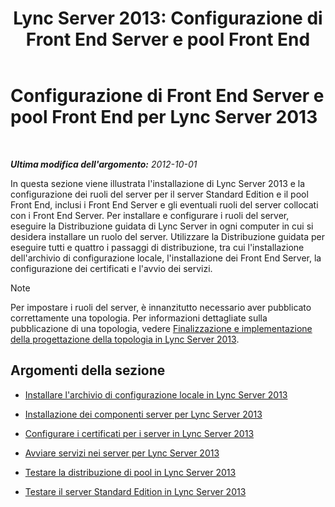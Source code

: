 ﻿---
title: 'Lync Server 2013: Configurazione di Front End Server e pool Front End'
TOCTitle: Configurazione di Front End Server e pool Front End
ms:assetid: c88526f9-69e2-47dd-b3d7-056139d74fb2
ms:mtpsurl: https://technet.microsoft.com/it-it/library/Gg398827(v=OCS.15)
ms:contentKeyID: 49301962
ms.date: 08/24/2015
mtps_version: v=OCS.15
ms.translationtype: HT
---

# Configurazione di Front End Server e pool Front End per Lync Server 2013

 

_**Ultima modifica dell'argomento:** 2012-10-01_

In questa sezione viene illustrata l'installazione di Lync Server 2013 e la configurazione dei ruoli del server per il server Standard Edition e il pool Front End, inclusi i Front End Server e gli eventuali ruoli del server collocati con i Front End Server. Per installare e configurare i ruoli del server, eseguire la Distribuzione guidata di Lync Server in ogni computer in cui si desidera installare un ruolo del server. Utilizzare la Distribuzione guidata per eseguire tutti e quattro i passaggi di distribuzione, tra cui l'installazione dell'archivio di configurazione locale, l'installazione dei Front End Server, la configurazione dei certificati e l'avvio dei servizi.


> [!NOTE]
> Per impostare i ruoli del server, è innanzitutto necessario aver pubblicato correttamente una topologia. Per informazioni dettagliate sulla pubblicazione di una topologia, vedere <A href="lync-server-2013-finalizing-and-implementing-the-topology-design.md">Finalizzazione e implementazione della progettazione della topologia in Lync Server 2013</A>.



## Argomenti della sezione

  - [Installare l'archivio di configurazione locale in Lync Server 2013](lync-server-2013-install-the-local-configuration-store.md)

  - [Installazione dei componenti server per Lync Server 2013](lync-server-2013-install-lync-server-server-components.md)

  - [Configurare i certificati per i server in Lync Server 2013](lync-server-2013-configure-certificates-for-servers.md)

  - [Avviare servizi nei server per Lync Server 2013](lync-server-2013-start-services-on-servers.md)

  - [Testare la distribuzione di pool in Lync Server 2013](lync-server-2013-test-the-pool-deployment.md)

  - [Testare il server Standard Edition in Lync Server 2013](lync-server-2013-test-the-standard-edition-server.md)


